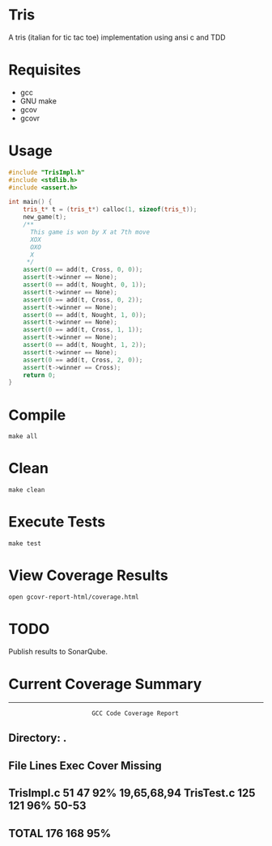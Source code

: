 Tris
====

A tris (italian for tic tac toe) implementation using ansi c and TDD

Requisites
==========

* gcc
* GNU make
* gcov
* gcovr

Usage
=====

`````C++
#include "TrisImpl.h"
#include <stdlib.h>
#include <assert.h>

int main() {
    tris_t* t = (tris_t*) calloc(1, sizeof(tris_t));
    new_game(t);
    /**
      This game is won by X at 7th move
      XOX
      OXO
      X
     */
    assert(0 == add(t, Cross, 0, 0));
    assert(t->winner == None);
    assert(0 == add(t, Nought, 0, 1));
    assert(t->winner == None);
    assert(0 == add(t, Cross, 0, 2));
    assert(t->winner == None);
    assert(0 == add(t, Nought, 1, 0));
    assert(t->winner == None);
    assert(0 == add(t, Cross, 1, 1));
    assert(t->winner == None);
    assert(0 == add(t, Nought, 1, 2));
    assert(t->winner == None);
    assert(0 == add(t, Cross, 2, 0));
    assert(t->winner == Cross);
    return 0;
}
`````

Compile
=======

`````
make all
`````

Clean
=====

`````
make clean
`````

Execute Tests
=============

`````
make test
`````

View Coverage Results
=====================

`````
open gcovr-report-html/coverage.html
`````

TODO
====

Publish results to SonarQube.

Current Coverage Summary
========================

------------------------------------------------------------------------------
                           GCC Code Coverage Report
Directory: .
------------------------------------------------------------------------------
File                                       Lines    Exec  Cover   Missing
------------------------------------------------------------------------------
TrisImpl.c                                    51      47    92%   19,65,68,94
TrisTest.c                                   125     121    96%   50-53
------------------------------------------------------------------------------
TOTAL                                        176     168    95%
------------------------------------------------------------------------------
